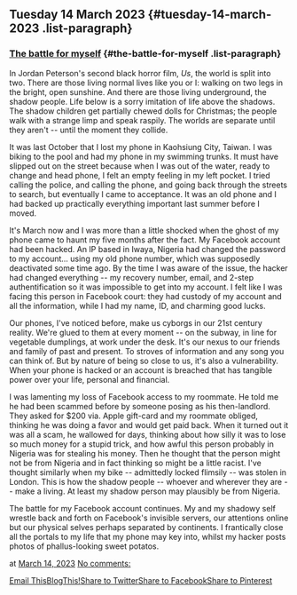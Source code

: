 ## Tuesday 14 March 2023 {#tuesday-14-march-2023 .list-paragraph}

### [The battle for myself](https://www.rohanprasad.org/2023/03/the-battle-for-myself.html)  {#the-battle-for-myself .list-paragraph}

In Jordan Peterson\'s second black horror film, *Us*, the world is split
into two. There are those living normal lives like you or I: walking on
two legs in the bright, open sunshine. And there are those living
underground, the shadow people. Life below is a sorry imitation of life
above the shadows. The shadow children get partially chewed dolls for
Christmas; the people walk with a strange limp and speak raspily. The
worlds are separate until they aren\'t \-- until the moment they
collide.

It was last October that I lost my phone in Kaohsiung City, Taiwan. I
was biking to the pool and had my phone in my swimming trunks. It must
have slipped out on the street because when I was out of the water,
ready to change and head phone, I felt an empty feeling in my left
pocket. I tried calling the police, and calling the phone, and going
back through the streets to search, but eventually I came to acceptance.
It was an old phone and I had backed up practically everything important
last summer before I moved.

It\'s March now and I was more than a little shocked when the ghost of
my phone came to haunt my five months after the fact. My Facebook
account had been hacked. An IP based in Iwaya, Nigeria had changed the
password to my account\... using my old phone number, which was
supposedly deactivated some time ago. By the time I was aware of the
issue, the hacker had changed everything \-- my recovery number, email,
and 2-step authentification so it was impossible to get into my account.
I felt like I was facing this person in Facebook court: they had custody
of my account and all the information, while I had my name, ID, and
charming good lucks.

Our phones, I\'ve noticed before, make us cyborgs in our 21st century
reality. We\'re glued to them at every moment \-- on the subway, in line
for vegetable dumplings, at work under the desk. It\'s our nexus to our
friends and family of past and present. To stroves of information and
any song you can think of. But by nature of being so close to us, it\'s
also a vulnerability. When your phone is hacked or an account is
breached that has tangible power over your life, personal and financial.

I was lamenting my loss of Facebook access to my roommate. He told me he
had been scammed before by someone posing as his then-landlord. They
asked for \$200 via. Apple gift-card and my roommate obliged, thinking
he was doing a favor and would get paid back. When it turned out it was
all a scam, he wallowed for days, thinking about how silly it was to
lose so much money for a stupid trick, and how awful this person
probably in Nigeria was for stealing his money. Then he thought that the
person might not be from Nigeria and in fact thinking so might be a
little racist. I\'ve thought similarly when my bike \-- admittedly
locked flimsily \-- was stolen in London. This is how the shadow people
\-- whoever and wherever they are \-- make a living. At least my shadow
person may plausibly be from Nigeria.

The battle for my Facebook account continues. My and my shadowy self
wrestle back and forth on Facebook\'s invisible servers, our attentions
online but our physical selves perhaps separated by continents. I
frantically close all the portals to my life that my phone may key into,
whilst my hacker posts photos of phallus-looking sweet potatos.

at [March 14,
2023](https://www.rohanprasad.org/2023/03/the-battle-for-myself.html)
[No
comments:](https://www.rohanprasad.org/2023/03/the-battle-for-myself.html#comment-form)

[Email
This](https://www.blogger.com/share-post.g?blogID=597296393545314941&postID=7041339864283499078&target=email)[BlogThis!](https://www.blogger.com/share-post.g?blogID=597296393545314941&postID=7041339864283499078&target=blog)[Share
to
Twitter](https://www.blogger.com/share-post.g?blogID=597296393545314941&postID=7041339864283499078&target=twitter)[Share
to
Facebook](https://www.blogger.com/share-post.g?blogID=597296393545314941&postID=7041339864283499078&target=facebook)[Share
to
Pinterest](https://www.blogger.com/share-post.g?blogID=597296393545314941&postID=7041339864283499078&target=pinterest)

